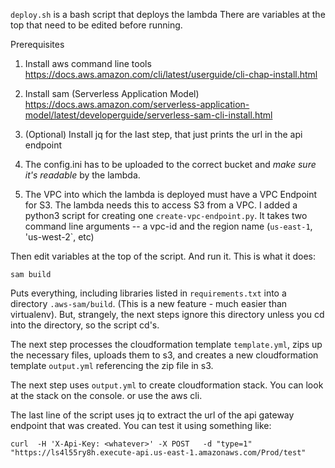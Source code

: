 `deploy.sh` is a bash script that deploys the lambda
There are variables at the top that need to be edited before running.

Prerequisites

1. Install aws command line tools  https://docs.aws.amazon.com/cli/latest/userguide/cli-chap-install.html

2. Install sam (Serverless Application Model) https://docs.aws.amazon.com/serverless-application-model/latest/developerguide/serverless-sam-cli-install.html


3. (Optional) Install jq for the last step, that just prints the url in the api endpoint

4. The config.ini has to be uploaded to the correct bucket and *make sure it's readable* by the lambda. 

5. The VPC into which the lambda is deployed must have a VPC Endpoint for S3.  The lambda needs this to access S3 from a VPC.  I added a python3 script for creating one `create-vpc-endpoint.py`.  It takes two command line arguments -- a vpc-id and the region name (`us-east-1`, 'us-west-2`, etc)



Then edit variables at the top of the script.   And run it.  This is what it does:

``sam build``

Puts everything, including libraries listed in `requirements.txt` into a directory `.aws-sam/build`.  (This is a new feature - much easier than virtualenv).   But, strangely, the next steps ignore this directory unless you cd into the directory, so the script cd's.

The next step  processes the cloudformation template `template.yml`, zips up the necessary files, uploads them to s3, and creates a new cloudformation template `output.yml` referencing the zip file in s3.

The next step uses `output.yml` to create cloudformation stack.  You can look at the stack on the console.  or use the aws cli.

The last line of the script uses jq to extract the url of the api gateway endpoint that was created.  You can test it using something like: 

``curl  -H 'X-Api-Key: <whatever>' -X POST   -d "type=1" "https://ls4l55ry8h.execute-api.us-east-1.amazonaws.com/Prod/test"``





